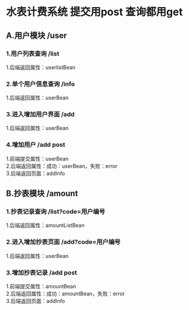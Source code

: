 # 水表计费系统 提交用post 查询都用get

## A.用户模块 /user
### 1.用户列表查询 /list
1.后端返回属性：userlistBean
### 2.单个用户信息查询 /info
1.后端返回属性：userBean
### 3.进入增加用户界面 /add
1.后端返回属性：userBean
### 4.增加用户 /add post
1.前端提交属性：userBean  
2.后端返回属性：成功：userBean，失败：error  
3.后端返回页面：addInfo  


## B.抄表模块 /amount
### 1.抄表记录查询 /list?code=用户编号
1.后端返回属性：amountListBean
### 2.进入增加抄表页面 /add?code=用户编号
1.后端返回属性：userBean
### 3.增加抄表记录 /add post
1.前端提交属性：amountBean  
2.后端返回属性：成功：amountBean，失败：error  
3.后端返回页面：addInfo  
